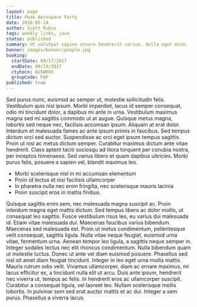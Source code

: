 ```yaml
---
layout: page
title: Peak Aerospace Party
date: 2016-05-24
author: Scott Rubio
tags: weekly links, java
status: published
summary: Ut volutpat sapien ornare hendrerit varius. Nulla eget enim.
banner: images/banner/people.jpg
booking:
  startDate: 09/17/2017
  endDate: 09/19/2017
  ctyhocn: AGSWRHX
  groupCode: PAP
published: true
---
```

Sed purus nunc, euismod ac semper ut, molestie sollicitudin felis. Vestibulum quis nisl ipsum. Morbi imperdiet, lacus id semper consequat, odio mi tincidunt dolor, a dapibus mi ante in urna. Vestibulum maximus magna sed mi sagittis commodo ut at augue. Quisque metus magna, lobortis sed neque nec, facilisis accumsan ipsum. Aliquam at erat dolor. Interdum et malesuada fames ac ante ipsum primis in faucibus. Sed tempus dictum orci sed auctor. Suspendisse ac orci eget ipsum tempus sagittis. Proin ut nisl ac metus dictum semper. Curabitur maximus dictum ante vitae hendrerit. Class aptent taciti sociosqu ad litora torquent per conubia nostra, per inceptos himenaeos. Sed varius libero et quam dapibus ultricies. Morbi purus felis, posuere a sapien vel, blandit maximus leo.

* Morbi scelerisque nisl in mi accumsan elementum
* Proin id lectus et nisi facilisis ullamcorper
* In pharetra nulla nec enim fringilla, nec scelerisque mauris lacinia
* Proin suscipit eros in mattis finibus.

Quisque sagittis enim sem, nec malesuada magna suscipit ac. Proin interdum magna eget mattis dictum. Sed tempus libero ac dolor mollis, ut consequat leo sagittis. Fusce vestibulum risus leo, eu varius dui malesuada id. Etiam vitae malesuada dui. Maecenas faucibus varius bibendum. Maecenas sed malesuada est. Proin ut metus condimentum, pellentesque velit consequat, sagittis ligula. Nulla vitae neque feugiat, euismod urna vitae, fermentum urna. Aenean tempor leo ligula, a sagittis neque semper in. Integer sodales lectus nec elit rhoncus condimentum. Nulla bibendum quam ut molestie luctus. Donec ut ante vel diam euismod posuere. Phasellus sed nisl sit amet diam feugiat tincidunt.
Integer in leo eget urna mollis mattis. Mauris rutrum odio velit. Vivamus ullamcorper, diam ac ornare maximus, mi lacus efficitur ex, a tincidunt nulla elit ut arcu. Duis ante ipsum, hendrerit nec viverra ut, tempus ac felis. In hendrerit eros ac ullamcorper suscipit. Curabitur a consequat ligula, vel laoreet leo. Nullam scelerisque mollis lobortis. In pulvinar sem sed erat auctor mattis et ac dui. Integer a sem purus. Phasellus a viverra lacus.
